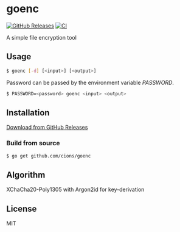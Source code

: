 # goenc

[![GitHub Releases](https://img.shields.io/github/downloads/cions/goenc/latest/total?logo=github)](https://github.com/cions/goenc/releases)
[![CI](https://github.com/cions/goenc/workflows/CI/badge.svg)](https://github.com/cions/goenc/actions)

A simple file encryption tool

## Usage

```sh
$ goenc [-d] [<input>] [<output>]
```

Password can be passed by the environment variable *PASSWORD*.

```sh
$ PASSWORD=<password> goenc <input> <output>
```

## Installation

[Download from GitHub Releases](https://github.com/cions/goenc/releases)

### Build from source

```sh
$ go get github.com/cions/goenc
```

## Algorithm

XChaCha20-Poly1305 with Argon2id for key-derivation

## License

MIT
